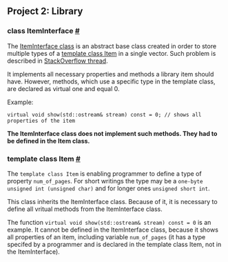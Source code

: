 ## Project 2: Library 

### class ItemInterface [#](https://github.com/MacSzu/proi/blob/master/project_2/include/ItemInterface.h)
The [ItemInterface class](https://github.com/MacSzu/proi/blob/master/project_2/include/ItemInterface.h) is an abstract base class created in order to store multiple types of a  [template class Item](https://github.com/MacSzu/proi/blob/master/project_2/include/Item.h) in a single vector.  Such problem is described in [StackOverflow thread](https://stackoverflow.com/questions/16527673/c-one-stdvector-containing-template-class-of-multiple-types).

It implements all necessary  properties and methods a library item should have. However,  methods, which use a specific type in the template class, are declared as virtual one and equal 0. 

Example:

    virtual void show(std::ostream& stream) const = 0; // shows all properties of the item

**The ItemInterface class does not implement such methods. They had to be defined in the Item class.**

### template class Item [#](https://github.com/MacSzu/proi/blob/master/project_2/include/Item.h)
The `template class Item` is enabling programmer to define a type of property `num_of_pages`.  For short writings the type may be a `one-byte unsigned int (unsigned char)` and for longer ones `unsigned short int`.

This class inherits the ItemInterface class. Because of it, it is necessary to define all vritual methods from the ItemInterface class. 

The function `virtual void show(std::ostream& stream) const = 0` is an example.  It cannot be defined in the ItemInterface class, because it shows all properties of an item, including variable `num_of_pages` (it has a type specifed by a programmer and is declared in the template class Item, not in the ItemInterface). 
